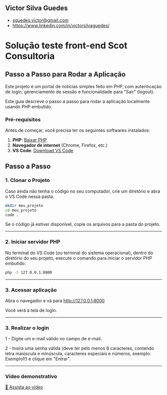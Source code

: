 ## Victor Silva Guedes

- sguedes.victor@gmail.com
- https://www.linkedin.com/in/victorsilvaguedes/

# Solução teste front-end Scot Consultoria

## Passo a Passo para Rodar a Aplicação

Este projeto é um portal de notícias simples feito em PHP, com autenticação de login, gerenciamento de sessão e funcionalidade para "Sair" (logout).

Este guia descreve o passo a passo para rodar a aplicação localmente usando PHP embutido.

### Pré-requisitos

Antes de começar, você precisa ter os seguintes softwares instalados:

1. **PHP**: [Baixar PHP](https://www.php.net/downloads.php)
2. **Navegador de internet** (Chrome, Firefox, etc.)
3. **VS Code**: [Download VS Code](https://code.visualstudio.com/)

## Passo a Passo

### 1. Clonar o Projeto

Caso ainda não tenha o código no seu computador, crie um diretório e abra o VS Code nessa pasta.

```sh
mkdir meu_projeto
cd meu_projeto
code .
```

Se o código já estiver disponível, copie os arquivos para a pasta do projeto.

---

### 2. Iniciar servidor PHP

No terminal do VS Code (ou terminal do sistema operacional), dentro do diretório do seu projeto, execute o comando para iniciar o servidor PHP embutido:

```sh
php -S 127.0.0.1:8000
```

---

### 3. Acessar aplicação

Abra o navegador e vá para http://127.0.0.1:8000

Você verá a tela de login.

---

### 3. Realizar o login

1 - Digite um e-mail válido no campo de e-mail.

2 - Insira uma senha válida (deve ter pelo menos 8 caracteres, contendo letra maiúscula e minúscula, caracteres especiais e números, exemplo: Exemplo1!) e clique em "Entrar".

---

### Vídeo demonstrativo

[🎥 Assista ao vídeo](https://github.com/victorSilvaGuedes/teste-scot-front-end/raw/main/demo-teste-frontend-scot.mp4)
